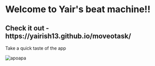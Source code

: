 <h1>Welcome to Yair's beat machine!!</h1>
<h2>Check it out - https://yairish13.github.io/moveotask/</h2>
Take a quick taste of the app

![apoapa](https://user-images.githubusercontent.com/67858239/110169013-b82d2c00-7e00-11eb-9add-d8fca33a3e3a.gif)

